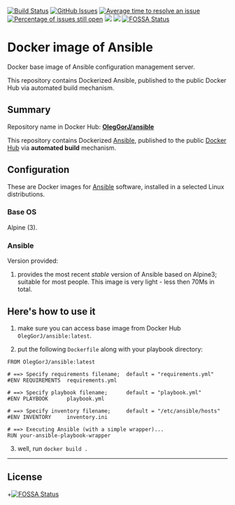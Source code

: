 [![Build Status](https://travis-ci.org/OlegGorj/ansible-on-docker.svg?branch=master)](https://travis-ci.org/OlegGorj/ansible-on-docker)
[![GitHub Issues](https://img.shields.io/github/issues/OlegGorJ/ansible-on-docker.svg)](https://github.com/OlegGorJ/ansible-on-docker/issues)
[![Average time to resolve an issue](http://isitmaintained.com/badge/resolution/OlegGorJ/ansible-on-docker.svg)](http://isitmaintained.com/project/OlegGorJ/ansible-on-docker "Average time to resolve an issue")
[![Percentage of issues still open](http://isitmaintained.com/badge/open/OlegGorJ/ansible-on-docker.svg)](http://isitmaintained.com/project/OlegGorJ/ansible-on-docker "Percentage of issues still open")
[![](https://images.microbadger.com/badges/image/oleggorj/ansible.svg)](https://microbadger.com/images/oleggorj/ansible "Get your own image badge on microbadger.com")
[![](https://images.microbadger.com/badges/version/oleggorj/ansible.svg)](https://microbadger.com/images/oleggorj/ansible "Get your own version badge on microbadger.com")
[![FOSSA Status](https://app.fossa.io/api/projects/git%2Bgithub.com%2FOlegGorj%2Fansible-on-docker.svg?type=shield)](https://app.fossa.io/projects/git%2Bgithub.com%2FOlegGorj%2Fansible-on-docker?ref=badge_shield)

# Docker image of Ansible

Docker base image of Ansible configuration management server.

This repository contains Dockerized Ansible, published to the public Docker Hub via automated build mechanism.

## Summary

Repository name in Docker Hub: **[OlegGorJ/ansible](https://hub.docker.com/r/OlegGorJ/ansible/)**

This repository contains Dockerized [Ansible](https://github.com/ansible/ansible), published to the public [Docker Hub](https://hub.docker.com/) via **automated build** mechanism.



## Configuration

These are Docker images for [Ansible](https://github.com/ansible/ansible) software, installed in a selected Linux distributions.

### Base OS

Alpine (3).

### Ansible

Version provided:

  1. provides the most recent *stable* version of Ansible based on Alpine3; suitable for most people. This image is very light - less then 70Ms in total.


## Here's how to use it

  1. make sure you can access base image from Docker Hub `OlegGorJ/ansible:latest`.

  2. put the following `Dockerfile` along with your playbook directory:

  ```
  FROM OlegGorJ/ansible:latest

  # ==> Specify requirements filename;  default = "requirements.yml"
  #ENV REQUIREMENTS  requirements.yml

  # ==> Specify playbook filename;      default = "playbook.yml"
  #ENV PLAYBOOK      playbook.yml

  # ==> Specify inventory filename;     default = "/etc/ansible/hosts"
  #ENV INVENTORY     inventory.ini

  # ==> Executing Ansible (with a simple wrapper)...
  RUN your-ansible-playbook-wrapper

  ```

  3. well, run `docker build .`


---


## License
+[![FOSSA Status](https://app.fossa.io/api/projects/git%2Bgithub.com%2FOlegGorj%2Fansible-on-docker.svg?type=large)](https://app.fossa.io/projects/git%2Bgithub.com%2FOlegGorj%2Fansible-on-docker?ref=badge_large)

